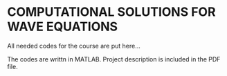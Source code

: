 COMPUTATIONAL SOLUTIONS FOR WAVE EQUATIONS
===============================================
All needed codes for the course are put here...

The codes are writtn in MATLAB. Project description is included in the PDF file.